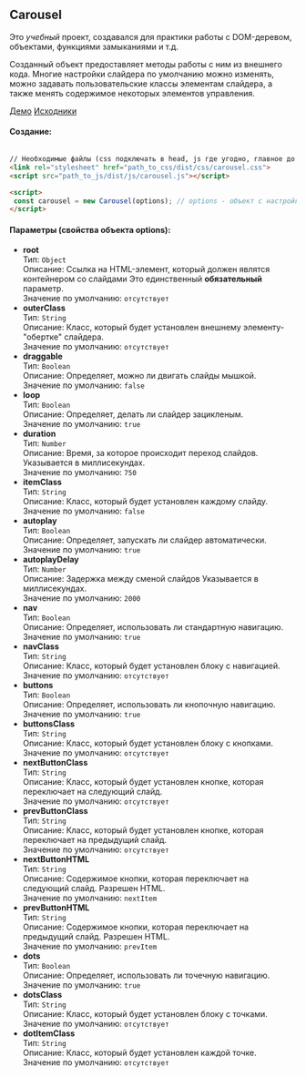 ## Carousel

Это *учебный* проект, создавался для практики работы с DOM-деревом, объектами, функциями замыканиями и т.д.<br>

Созданный объект предоставляет методы работы с ним из внешнего кода. Многие настройки слайдера по умолчанию можно изменять, можно задавать пользовательские классы элементам слайдера, а также менять содержимое некоторых элементов управления.

[Демо](https://theeeita.github.io/demos/carousel_demo/) [Исходники](https://github.com/theeeita/carousel/tree/master/dev)

#### Создание:
```html

// Необходимые файлы (css подключать в head, js где угодно, главное до объявления объекта):
<link rel="stylesheet" href="path_to_css/dist/css/carousel.css">
<script src="path_to_js/dist/js/carousel.js"></script>

<script>
 const carousel = new Carousel(options); // options - объект с настройками. описание ниже.
</script>
```

#### Параметры (свойства объекта options):
  * **root**<br>
    Тип: `Object`<br>
    Описание: Ссылка на HTML-элемент, который должен являтся контейнером со слайдами Это единственный **обязательный** параметр.<br>
    Значение по умолчанию: `отсутствует`
 * **outerClass**<br>
    Тип: `String`<br>
    Описание: Класс, который будет установлен внешнему элементу-"обертке" слайдера.<br>
    Значение по умолчанию: `отсутствует`
 * **draggable**<br>
    Тип: `Boolean`<br>
    Описание: Определяет, можно ли двигать слайды мышкой.<br>
    Значение по умолчанию: `false`
 * **loop**<br>
    Тип: `Boolean`<br>
    Описание: Определяет, делать ли слайдер зацикленым.<br>
    Значение по умолчанию: `true`
* **duration**<br>
    Тип: `Number`<br>
    Описание: Время, за которое происходит переход слайдов. Указывается в миллисекундах.<br>
    Значение по умолчанию: `750`
* **itemClass**<br>
    Тип: `String`<br>
    Описание: Класс, который будет установлен каждому слайду.<br>
    Значение по умолчанию: `false`
* **autoplay**<br>
    Тип: `Boolean`<br>
    Описание: Определяет, запускать ли слайдер автоматически.<br>
    Значение по умолчанию: `true`
* **autoplayDelay**<br>
    Тип: `Number`<br>
    Описание: Задержка между сменой слайдов Указывается в миллисекундах.<br>
    Значение по умолчанию: `2000`
* **nav**<br>
    Тип: `Boolean`<br>
    Описание: Определяет, использовать ли стандартную навигацию.<br>
    Значение по умолчанию: `true`
* **navClass**<br>
    Тип: `String`<br>
    Описание: Класс, который будет установлен блоку с навигацией.<br>
    Значение по умолчанию: `отсутствует`
* **buttons**<br>
    Тип: `Boolean`<br>
    Описание: Определяет, использовать ли кнопочную навигацию.<br>
    Значение по умолчанию: `true`
* **buttonsClass**<br>
    Тип: `String`<br>
    Описание: Класс, который будет установлен блоку с кнопками.<br>
    Значение по умолчанию: `отсутствует`
* **nextButtonClass**<br>
    Тип: `String`<br>
    Описание: Класс, который будет установлен кнопке, которая переключает на следующий слайд.<br>
    Значение по умолчанию: `отсутствует`
* **prevButtonClass**<br>
    Тип: `String`<br>
    Описание: Класс, который будет установлен кнопке, которая переключает на предыдущий слайд.<br>
    Значение по умолчанию: `отсутствует`
* **nextButtonHTML**<br>
    Тип: `String`<br>
    Описание: Содержимое кнопки, которая переключает на следующий слайд. Разрешен HTML.<br>
    Значение по умолчанию: `nextItem`
* **prevButtonHTML**<br>
    Тип: `String`<br>
    Описание: Содержимое кнопки, которая переключает на предыдущий слайд. Разрешен HTML.<br>
    Значение по умолчанию: `prevItem`
* **dots**<br>
    Тип: `Boolean`<br>
    Описание: Определяет, использовать ли точечную навигацию.<br>
    Значение по умолчанию: `true`
* **dotsClass**<br>
    Тип: `String`<br>
    Описание: Класс, который будет установлен блоку с точками.<br>
    Значение по умолчанию: `отсутствует`
* **dotItemClass**<br>
    Тип: `String`<br>
    Описание: Класс, который будет установлен каждой точке.<br>
    Значение по умолчанию: `отсутствует` 
